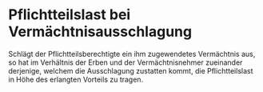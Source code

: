 # Pflichtteilslast bei Vermächtnisausschlagung

Schlägt der Pflichtteilsberechtigte ein ihm zugewendetes Vermächtnis aus, so hat im Verhältnis der Erben und der Vermächtnisnehmer zueinander derjenige, welchem die Ausschlagung zustatten kommt, die Pflichtteilslast in Höhe des erlangten Vorteils zu tragen. 

